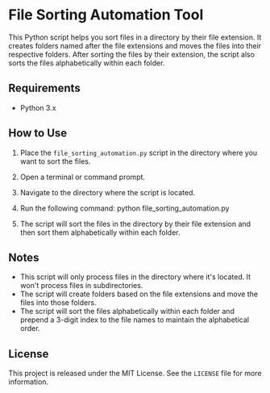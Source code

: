 # File Sorting Automation Tool

This Python script helps you sort files in a directory by their file extension. It creates folders named after the file extensions and moves the files into their respective folders. After sorting the files by their extension, the script also sorts the files alphabetically within each folder.

## Requirements

- Python 3.x

## How to Use

1. Place the `file_sorting_automation.py` script in the directory where you want to sort the files.
2. Open a terminal or command prompt.
3. Navigate to the directory where the script is located.
4. Run the following command: python file_sorting_automation.py


5. The script will sort the files in the directory by their file extension and then sort them alphabetically within each folder.

## Notes

- This script will only process files in the directory where it's located. It won't process files in subdirectories.
- The script will create folders based on the file extensions and move the files into those folders.
- The script will sort the files alphabetically within each folder and prepend a 3-digit index to the file names to maintain the alphabetical order.

## License

This project is released under the MIT License. See the `LICENSE` file for more information.


